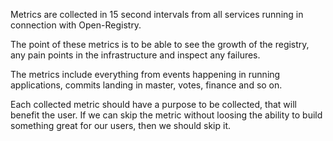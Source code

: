 Metrics are collected in 15 second intervals from all services running in
connection with Open-Registry.

The point of these metrics is to be able to see the growth of the registry, any
pain points in the infrastructure and inspect any failures.

The metrics include everything from events happening in running applications,
commits landing in master, votes, finance and so on.

Each collected metric should have a purpose to be collected, that will benefit
the user. If we can skip the metric without loosing the ability to build something
great for our users, then we should skip it.
